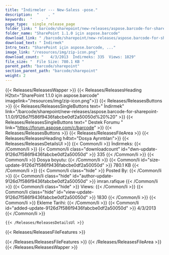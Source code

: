 ```yaml
---
title: "İndirmeler --- New-Saless -pose." 
description:  "    . " 
keywords:  "    . " 
page_type:  single_release_page
folder_link: " barcode/sharepoint/new-releases/aspose.barcode-for-sharepoint-1.1.0/"
folder_name: "SharePoint 1.1.0 için aspose.barcode"
download_link: " /barcode/sharepoint/new-releases/aspose.barcode-for-sharepoint-1.1.0/9126d7f586f9436fabcbe0df2a50050d"
download_text: " İndirmek"
Intro_text: "SharePoint için aspose.barcode, ..."
image_link: "/resources/img/zip-icon.png"
download_count: "   4/3/2013  İndirmeks: 335  Views: 1829"
file_size: "  File Size: 780.1 KB "
parent_path: "barcode/sharepoint"
section_parent_path: "barcode/sharepoint"
weight: 2
---
```


{{< Releases/ReleasesWapper >}}
  {{< Releases/ReleasesHeading H2txt="SharePoint 1.1.0 için aspose.barcode" imagelink="/resources/img/zip-icon.png">}}
  {{< Releases/ReleasesButtons >}}
    {{< Releases/ReleasesSingleButtons text=" İndirmek" link="/barcode/sharepoint/new-releases/aspose.barcode-for-sharepoint-1.1.0/9126d7f586f9436fabcbe0df2a50050d%20%20" >}}
    {{< Releases/ReleasesSingleButtons text=" Destek Forumu " link="https://forum.aspose.com/c/barcode" >}}
  {{< Releases/ReleasesButtons >}}
  {{< Releases/ReleasesFileArea >}}
    {{< Releases/ReleasesHeading h4txt="Dosya Ayrıntıları">}}
    {{< Releases/ReleasesDetailsUl >}}
            {{< Common/li  >}} İndirmeks: {{< /Common/li >}} 
      {{< Common/li class="downloadcount" id="dwn-update-9126d7f586f9436fabcbe0df2a50050d" >}} 335 {{< /Common/li >}} 
      {{< Common/li  >}} Dosya boyutu: {{< /Common/li >}} 
      {{< Common/li id="size-update-9126d7f586f9436fabcbe0df2a50050d" >}} 780.1 KB {{< /Common/li >}} 
      {{< Common/li  class="hide" >}} Posted By: {{< /Common/li >}} 
      {{< Common/li class="hide" id="author-update-9126d7f586f9436fabcbe0df2a50050d" >}} imran.rafique {{< /Common/li >}} 
      {{< Common/li class="hide"  >}} Views: {{< /Common/li >}} 
      {{< Common/li class="hide" id="view-update-9126d7f586f9436fabcbe0df2a50050d" >}} 1830 {{< /Common/li >}} 
      {{< Common/li  >}} Ekleme Tarihi: {{< /Common/li >}} 
      {{< Common/li id="added-update-9126d7f586f9436fabcbe0df2a50050d" >}} 4/3/2013 {{< /Common/li >}} 

    {{< /Releases/ReleasesDetailsUl >}}

  {{< Releases/ReleasesFileFeatures >}}
      
  {{< /Releases/ReleasesFileFeatures >}}
 {{< /Releases/ReleasesFileArea >}}
{{< /Releases/ReleasesWapper >}}


